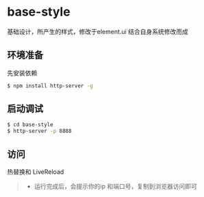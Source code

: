 # base-style

基础设计，所产生的样式，修改于element.ui
结合自身系统修改而成

## 环境准备

先安装依赖

```bash
$ npm install http-server -g 
```

 

## 启动调试

```bash
$ cd base-style
$ http-server -p 8888
```

    
## 访问

热替换和 LiveReload

 

> - 运行完成后，会提示你的ip 和端口号，复制到浏览器访问即可

